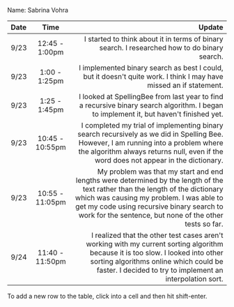 Name: Sabrina Vohra

| Date |      Time       |                                                                                                                                                                                                                                                                              Update |
|:-----|:---------------:|------------------------------------------------------------------------------------------------------------------------------------------------------------------------------------------------------------------------------------------------------------------------------------:|
| 9/23 | 12:45 - 1:00pm  |                                                                                                                                                                                        I started to think about it in terms of binary search. I researched how to do binary search. |
| 9/23 |  1:00 - 1:25pm  |                                                                                                                                                                  I implemented binary search as best I could, but it doesn't quite work. I think I may have missed an if statement. |
| 9/23 |  1:25 - 1:45pm  |                                                                                                                                              I looked at SpellingBee from last year to find a recursive binary search algorithm. I began to implement it, but haven't finished yet. |
| 9/23 | 10:45 - 10:55pm |                                                         I completed my trial of implementing binary search recursively as we did in Spelling Bee. However, I am running into a problem where the algorithm always returns null, even if the word does not appear in the dictionary. |
| 9/23 | 10:55 - 11:05pm | My problem was that my start and end lengths were determined by the length of the text rather than the length of the dictionary which was causing my problem. I was able to get my code using recursive binary search to work for the sentence, but none of the other tests so far. |
| 9/24 | 11:40 - 11:50pm |                                             I realized that the other test cases aren't working with my current sorting algorithm because it is too slow. I looked into other sorting algorithms online which could be faster. I decided to try to implement an interpolation sort. |


To add a new row to the table, click into a cell and then hit shift-enter.